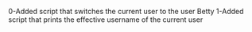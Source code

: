 0-Added script that switches the current user to the user Betty
1-Added script that prints the effective username of the current user
